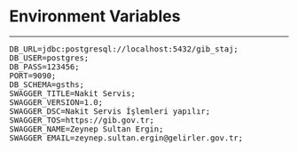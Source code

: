 
# Environment Variables
---------------------------

<pre>
DB_URL=jdbc:postgresql://localhost:5432/gib_staj;
DB_USER=postgres;
DB_PASS=123456;
PORT=9090;
DB_SCHEMA=gsths;
SWAGGER_TITLE=Nakit Servis;
SWAGGER_VERSION=1.0;
SWAGGER_DSC=Nakit Servis İşlemleri yapılır;
SWAGGER_TOS=https://gib.gov.tr;
SWAGGER_NAME=Zeynep Sultan Ergin;
SWAGGER_EMAIL=zeynep.sultan.ergin@gelirler.gov.tr;
</pre>
